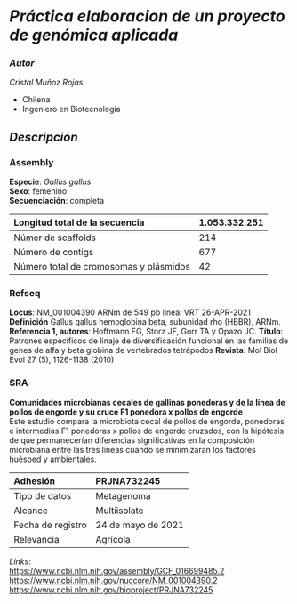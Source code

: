 # _**Práctica elaboracion de un proyecto de genómica aplicada**_   

### _**Autor**_  
_Cristal Muñoz Rojas_  
- Chilena 
- Ingeniero en Biotecnología  

## _**Descripción**_   

### Assembly

**Especie**: _Gallus gallus_   
**Sexo**: femenino  
**Secuenciación**: completa 
 
 | Longitud total de la secuencia | 1.053.332.251 | 
 |  :---  |  :---  | 
 | Númer de scaffolds |	214 |
 | Número de contigs | 677 |    
 | Número total de cromosomas y plásmidos | 42 |      

### Refseq

**Locus**: NM_001004390 ARNm de 549 pb lineal VRT 26-APR-2021 
**Definición** Gallus gallus hemoglobina beta, subunidad rho (HBBR), ARNm. 
**Referencia 1, autores**: Hoffmann FG, Storz JF, Gorr TA y Opazo JC.
**Título**: Patrones específicos de linaje de diversificación funcional en las familias de genes de alfa y beta globina de vertebrados tetrápodos 
**Revista**: Mol Biol Evol 27 (5), 1126-1138 (2010) 

### SRA

**Comunidades microbianas cecales de gallinas ponedoras y de la línea de pollos de engorde y su cruce F1 ponedora x pollos de engorde**  
Este estudio compara la microbiota cecal de pollos de engorde, ponedoras e intermedias F1 ponedoras x pollos de engorde cruzados, con la hipótesis de que permanecerían diferencias significativas en la composición microbiana entre las tres líneas cuando se minimizaran los factores huésped y ambientales.

| Adhesión	| PRJNA732245 |
|  :---  |  :---  | 
| Tipo de datos |	Metagenoma |
| Alcance |	Multiisolate |
|	Fecha de registro | 24 de mayo de 2021 |
| Relevancia |	Agrícola |

_Links_:   
https://www.ncbi.nlm.nih.gov/assembly/GCF_016699485.2  
https://www.ncbi.nlm.nih.gov/nuccore/NM_001004390.2  
https://www.ncbi.nlm.nih.gov/bioproject/PRJNA732245  


